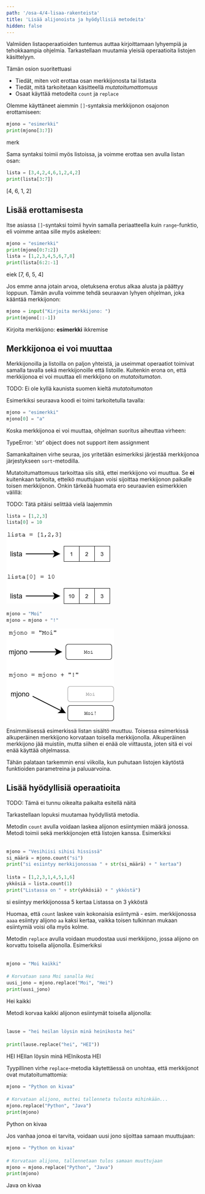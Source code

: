 ```yaml
---
path: '/osa-4/4-lisaa-rakenteista'
title: 'Lisää alijonoista ja hyödyllisiä metodeita'
hidden: false
---
```


<text-box variant='learningObjectives' name='Oppimistavoitteet'>

Valmiiden listaoperaatioiden tuntemus auttaa kirjoittamaan lyhyempiä ja tehokkaampia ohjelmia. Tarkastellaan muutamia yleisiä operaatioita listojen käsittelyyn.

Tämän osion suoritettuasi

- Tiedät, miten voit erottaa osan merkkijonosta tai listasta
- Tiedät, mitä tarkoitetaan käsitteellä _mutatoitumattomuus_
- Osaat käyttää metodeita `count` ja `replace`

</text-box>

Olemme käyttäneet aiemmin `[]`-syntaksia merkkijonon osajonon erottamiseen:

```python
mjono = "esimerkki"
print(mjono[3:7])
```

<sample-output>

merk

</sample-output>

Sama syntaksi toimii myös listoissa, ja voimme erottaa sen avulla listan osan:

```python
lista = [3,4,2,4,6,1,2,4,2]
print(lista[3:7])
```

<sample-output>

[4, 6, 1, 2]

</sample-output>

## Lisää erottamisesta

Itse asiassa `[]`-syntaksi toimii hyvin samalla periaatteella kuin `range`-funktio, eli voimme antaa sille myös askeleen:

```python
mjono = "esimerkki"
print(mjono[0:7:2])
lista = [1,2,3,4,5,6,7,8]
print(lista[6:2:-1]
```

<sample-output>

eiek
[7, 6, 5, 4]

</sample-output>

Jos emme anna jotain arvoa, oletuksena erotus alkaa alusta ja päättyy loppuun. Tämän avulla voimme tehdä seuraavan lyhyen ohjelman, joka kääntää merkkijonon:

```python
mjono = input("Kirjoita merkkijono: ")
print(mjono[::-1])
```

<sample-output>

Kirjoita merkkijono: **esimerkki**
ikkremise

</sample-output>

## Merkkijonoa ei voi muuttaa

Merkkijonoilla ja listoilla on paljon yhteistä, ja useimmat operaatiot toimivat samalla tavalla sekä merkkijonoille että listoille. Kuitenkin erona on, että merkkijonoa ei voi muuttaa eli merkkijono on _mutatoitumaton_.

TODO: Ei ole kyllä kaunista suomen kieltä _mutatoitumaton_

Esimerkiksi seuraava koodi ei toimi tarkoitetulla tavalla:

```python
mjono = "esimerkki"
mjono[0] = "a"
```

Koska merkkijonoa ei voi muuttaa, ohjelman suoritus aiheuttaa virheen:

<sample-output>

TypeError: 'str' object does not support item assignment

</sample-output>

Samankaltainen virhe seuraa, jos yritetään esimerkiksi järjestää merkkijonoa järjestykseen `sort`-metodilla.

Mutatoitumattomuus tarkoittaa siis sitä, ettei merkkijono voi muuttua. Se **ei** kuitenkaan tarkoita, etteikö muuttujaan voisi sijoittaa merkkijonon paikalle toisen merkkijonon. Onkin tärkeää huomata ero seuraavien esimerkkien välillä:

TODO: Tätä pitäisi selittää vielä laajemmin

```python
lista = [1,2,3]
lista[0] = 10
```

<img src="4_4_1.png">

```python
mjono = "Moi"
mjono = mjono + "!"
```

<img src="4_4_2.png">

Ensimmäisessä esimerkissä listan sisältö muuttuu. Toisessa esimerkissä alkuperäinen merkkijono korvataan toisella merkkijonolla. Alkuperäinen merkkijono jää muistiin, mutta siihen ei enää ole viittausta, joten sitä ei voi enää käyttää ohjelmassa.

Tähän palataan tarkemmin ensi viikolla, kun puhutaan listojen käytöstä funktioiden parametreina ja paluuarvoina.

## Lisää hyödyllisiä operaatioita

TODO: Tämä ei tunnu oikealta paikalta esitellä näitä

Tarkastellaan lopuksi muutamaa hyödyllistä metodia.

Metodin `count` avulla voidaan laskea alijonon esiintymien määrä jonossa. Metodi toimii sekä merkkijonojen että listojen kanssa. Esimerkiksi

```python

mjono = "Vesihiisi sihisi hississä"
si_määrä = mjono.count("si")
print("si esiintyy merkkijonossaa " + str(si_määrä) + " kertaa")

lista = [1,2,3,1,4,5,1,6]
ykkösiä = lista.count(1)
print("Listassa on " + str(ykkösiä) + " ykköstä")

```

<sample-output>

si esiintyy merkkijonossa 5 kertaa
Listassa on 3 ykköstä

</sample-output>

Huomaa, että `count` laskee vain kokonaisia esiintymä - esim. merkkijonossa `aaaa` esiintyy alijono `aa` kaksi kertaa, vaikka toisen tulkinnan mukaan esiintymiä voisi olla myös kolme.

Metodin `replace` avulla voidaan muodostaa uusi merkkijono, jossa alijono on korvattu toisella alijonolla. Esimerkiksi

```python

mjono = "Moi kaikki"

# Korvataan sana Moi sanalla Hei
uusi_jono = mjono.replace("Moi", "Hei")
print(uusi_jono)

```

<sample-output>

Hei kaikki

</sample-output>

Metodi korvaa kaikki alijonon esiintymät toisella alijonolla:

```python

lause = "hei heilan löysin minä heinikosta hei"

print(lause.replace("hei", "HEI"))

```

<sample-output>

HEI HEIlan löysin minä HEInikosta HEI

</sample-output>

Tyypillinen virhe `replace`-metodia käytettäessä on unohtaa, että merkkijonot ovat mutatoitumattomia:

```python
mjono = "Python on kivaa"

# Korvataan alijono, muttei tallenneta tulosta mihinkään...
mjono.replace("Python", "Java")
print(mjono)

```

<sample-output>

Python on kivaa

</sample-output>

Jos vanhaa jonoa ei tarvita, voidaan uusi jono sijoittaa samaan muuttujaan:

```python
mjono = "Python on kivaa"

# Korvataan alijono, tallennetaan tulos samaan muuttujaan
mjono = mjono.replace("Python", "Java")
print(mjono)

```

<sample-output>

Java on kivaa

</sample-output>
